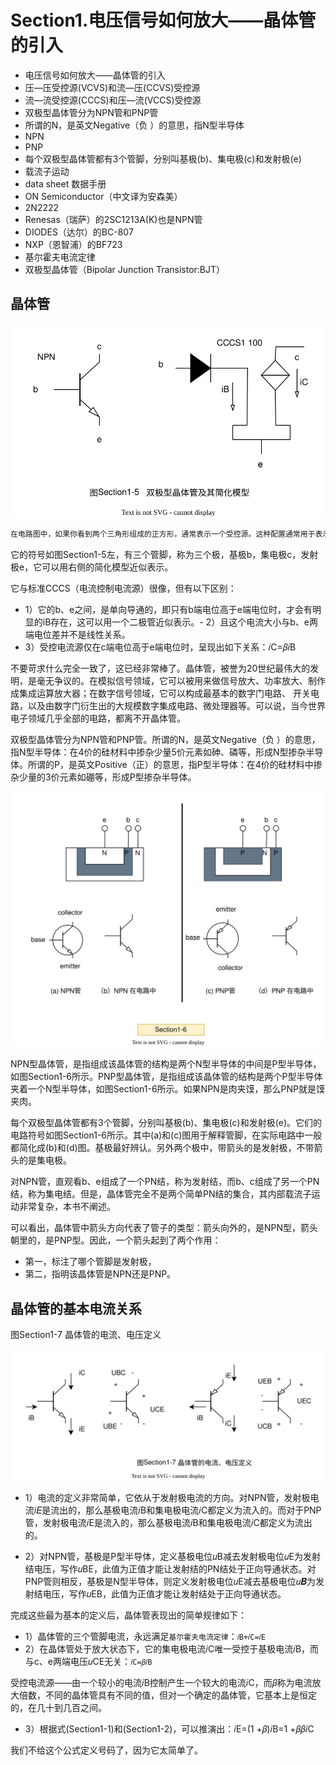 # Section1.电压信号如何放大——晶体管的引入

- 电压信号如何放大——晶体管的引入
- 压—压受控源(VCVS)和流—压(CCVS)受控源
- 流—流受控源(CCCS)和压—流(VCCS)受控源
- 双极型晶体管分为NPN管和PNP管
- 所谓的N，是英文Negative（负 ）的意思，指N型半导体
- NPN
- PNP
- 每个双极型晶体管都有3个管脚，分别叫基极(b)、集电极(c)和发射极(e)
- 载流子运动
- data  sheet 数据手册
- ON  Semiconductor（中文译为安森美）
- 2N2222
- Renesas（瑞萨）的2SC1213A(K)也是NPN管
- DIODES（达尔）的BC-807
- NXP（恩智浦）的BF723
- 基尔霍夫电流定律
- 双极型晶体管（Bipolar  Junction  Transistor:BJT）

## 晶体管

![新概念模拟电路-1-section-1-5.drawio.svg](./images/新概念模拟电路-1-section-1-5.drawio.svg)

```txt
在电路图中，如果你看到两个三角形组成的正方形，通常表示一个受控源。这种配置通常用于表示一个受外部控制或受其他电路元件影响的电源。正方形代表一个电源，而内部的两个三角形表示这个电源是可控的，其电流或电压可以由外部因素或其他电路元件来控制或调节。
```

它的符号如图Section1-5左，有三个管脚，称为三个极，基极b，集电极c，发射极e，它可以用右侧的简化模型近似表示。

它与标准CCCS（电流控制电流源）很像，但有以下区别：
- 1）它的b、e之间，是单向导通的，即只有b端电位高于e端电位时，才会有明显的iB存在，这可以用一个二极管近似表示。- 2）且这个电流大小与b、e两端电位差并不是线性关系。
- 3）受控电流源仅在c端电位高于e端电位时，呈现出如下关系：𝑖C=𝛽𝑖B 

不要苛求什么完全一致了，这已经非常棒了。晶体管，被誉为20世纪最伟大的发明，是毫无争议的。在模拟信号领域，它可以被用来做信号放大、功率放大、制作成集成运算放大器；在数字信号领域，它可以构成最基本的数字门电路、  开关电路，以及由数字门衍生出的大规模数字集成电路、微处理器等。可以说，当今世界电子领域几乎全部的电路，都离不开晶体管。

双极型晶体管分为NPN管和PNP管。所谓的N，是英文Negative（负 ）的意思，指N型半导体：在4价的硅材料中掺杂少量5价元素如砷、磷等，形成N型掺杂半导体。所谓的P，是英文Positive（正）的意思，指P型半导体：在4价的硅材料中掺杂少量的3价元素如硼等，形成P型掺杂半导体。

![新概念模拟电路-1-section-1-6.drawio.svg](./images/新概念模拟电路-1-section-1-6.drawio.svg)

NPN型晶体管，是指组成该晶体管的结构是两个N型半导体的中间是P型半导体，如图Section1-6所示。PNP型晶体管，是指组成该晶体管的结构是两个P型半导体夹着一个N型半导体，如图Section1-6所示。如果NPN是肉夹馍，那么PNP就是馍夹肉。

每个双极型晶体管都有3个管脚，分别叫基极(b)、集电极(c)和发射极(e)。它们的电路符号如图Section1-6所示。其中(a)和(c)图用于解释管脚，在实际电路中一般都简化成(b)和(d)图。基极最好辨认。另外两个极中，带箭头的是发射极，不带箭头的是集电极。

对NPN管，直观看b、e组成了一个PN结，称为发射结，而b、c组成了另一个PN结，称为集电结。但是，晶体管完全不是两个简单PN结的集合，其内部载流子运动非常复杂，本书不阐述。

可以看出，晶体管中箭头方向代表了管子的类型：箭头向外的，是NPN型，箭头朝里的，是PNP型。因此，一个箭头起到了两个作用：
- 第一，标注了哪个管脚是发射极，
- 第二，指明该晶体管是NPN还是PNP。

## 晶体管的基本电流关系

图Section1-7 晶体管的电流、电压定义

![新概念模拟电路-1-section-1-7.drawio.svg](./images/新概念模拟电路-1-section-1-7.drawio.svg)

- 1）电流的定义非常简单，它依从于发射极电流的方向。对NPN管，发射极电流𝑖𝐸是流出的，那么基极电流𝑖B和集电极电流𝑖C都定义为流入的。而对于PNP管，发射极电流𝑖E是流入的，那么基极电流𝑖B和集电极电流𝑖C都定义为流出的。

- 2）对NPN管，基极是P型半导体，定义基极电位𝑢B减去发射极电位𝑢E为发射结电压，写作𝑢BE，此值为正值才能让发射结的PN结处于正向导通状态。对PNP管则相反，基极是N型半导体，则定义发射极电位𝑢E减去基极电位𝑢𝑩为发射结电压，写作𝑢EB，此值为正值才能让发射结处于正向导通状态。

完成这些最为基本的定义后，晶体管表现出的简单规律如下：

- 1）晶体管的三个管脚电流，永远满足`基尔霍夫电流定律`：`𝑖B+𝑖C=𝑖E`
- 2）在晶体管处于放大状态下，它的集电极电流𝑖C唯一受控于基极电流𝑖B，而与c、e两端电压𝑢CE无关：`𝑖C=𝛽𝑖B`

受控电流源——由一个较小的电流𝑖B控制产生一个较大的电流𝑖C，而𝛽称为电流放大倍数，不同的晶体管具有不同的值，但对一个确定的晶体管，它基本上是恒定的，在几十到几百之间。

- 3）根据式(Section1-1)和(Section1-2)，可以推演出：𝑖E=(1 +𝛽)𝑖B=1 +𝛽𝛽𝑖C

我们不给这个公式定义号码了，因为它太简单了。

